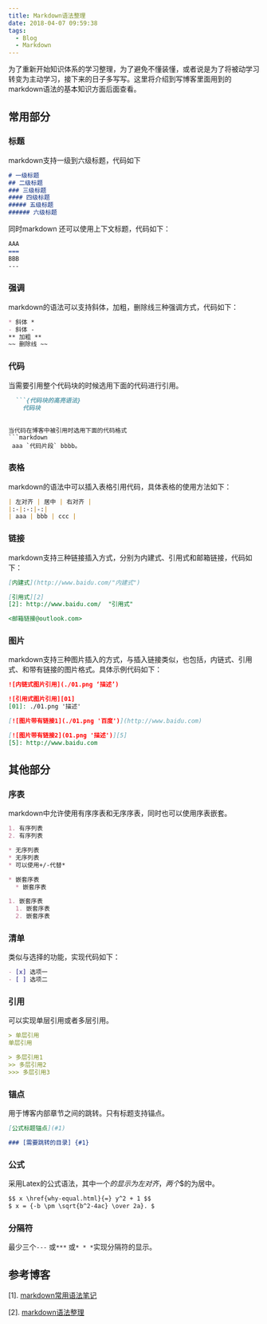 ```yaml
---
title: Markdown语法整理
date: 2018-04-07 09:59:38
tags:
  - Blog
  - Markdown
---
```


为了重新开始知识体系的学习整理，为了避免不懂装懂，或者说是为了将被动学习转变为主动学习，接下来的日子多写写。这里将介绍到写博客里面用到的markdown语法的基本知识方面后面查看。

<!--more-->

## 常用部分

### 标题
markdown支持一级到六级标题，代码如下

```markdown
# 一级标题
## 二级标题
### 三级标题
#### 四级标题
##### 五级标题
###### 六级标题
```
同时markdown 还可以使用上下文标题，代码如下：
```markdown
AAA
===
BBB
---
```

### 强调
markdown的语法可以支持斜体，加粗，删除线三种强调方式，代码如下：
```markdown
* 斜体 *
- 斜体 -
** 加粗 **
~~ 删除线 ~~
```

### 代码
当需要引用整个代码块的时候选用下面的代码进行引用。
```markdown
  ```{代码块的高亮语法}
    代码块
  ```
```

当代码在博客中被引用时选用下面的代码格式
```markdown
 aaa `代码片段` bbbb。
```

### 表格
markdown的语法中可以插入表格引用代码，具体表格的使用方法如下：
```markdown
| 左对齐 | 居中 | 右对齐 |
|:-|:-:|-:|
| aaa | bbb | ccc |
```

### 链接
markdown支持三种链接插入方式，分别为内建式、引用式和邮箱链接，代码如下：
```markdown
[内建式](http://www.baidu.com/"内建式")

[引用式][2]
[2]: http://www.baidu.com/  "引用式"

<邮箱链接@outlook.com>
```

### 图片
markdown支持三种图片插入的方式，与插入链接类似，也包括，内链式、引用式、和带有链接的图片格式。具体示例代码如下：

```markdown
![内链式图片引用](./01.png ‘描述’)

![引用式图片引用][01]
[01]: ./01.png '描述'

[![图片带有链接1](./01.png '百度')](http://www.baidu.com)

[![图片带有链接2](01.png '描述')][5]
[5]: http://www.baidu.com
```

## 其他部分

### 序表
markdown中允许使用有序序表和无序序表，同时也可以使用序表嵌套。

```markdown
1. 有序列表
2. 有序列表

* 无序列表
* 无序列表
* 可以使用+/-代替*

* 嵌套序表
  * 嵌套序表

1. 嵌套序表
  1. 嵌套序表
  2. 嵌套序表
```

### 清单
类似与选择的功能，实现代码如下：
```markdown
- [x] 选项一
- [ ] 选项二
```

### 引用
可以实现单层引用或者多层引用。
```markdown
> 单层引用
单层引用

> 多层引用1
>> 多层引用2
>>> 多层引用3

```
### 锚点
用于博客内部章节之间的跳转。只有标题支持锚点。
```markdown
[公式标题锚点](#1)

### [需要跳转的目录] {#1}

```

### 公式
采用Latex的公式语法，其中一个$的显示为左对齐，两个$$的为居中。
```markdown
$$ x \href{why-equal.html}{=} y^2 + 1 $$
$ x = {-b \pm \sqrt{b^2-4ac} \over 2a}. $
```

### 分隔符
最少三个`---` 或`***` 或`* * *`实现分隔符的显示。

## 参考博客
 [1]. [markdown常用语法笔记](https://ouweiya.gitbooks.io/markdown/index.html)

 [2]. [markdown语法整理](https://www.jianshu.com/p/b03a8d7b1719)
